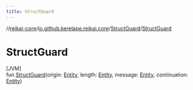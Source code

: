 ```yaml
---
title: StructGuard
---
```

//[reikai-core](../../../index.html)/[io.github.kerelape.reikai.core](../index.html)/[StructGuard](index.html)/[StructGuard](-struct-guard.html)



# StructGuard



[JVM]\
fun [StructGuard](-struct-guard.html)(origin: [Entity](../-entity/index.html), length: [Entity](../-entity/index.html), message: [Entity](../-entity/index.html), continuation: [Entity](../-entity/index.html))




